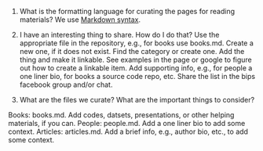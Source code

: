 1. What is the formatting language for curating the pages for reading materials?
We use [Markdown syntax](https://en.wikipedia.org/wiki/Markdown). 

2. I have an interesting thing to share. How do I do that?
Use the appropriate file in the repository, e.g., for books use books.md.  Create a new one, if it does not exist.
Find the category or create one.
Add the thing and make it linkable. See examples in the page or google to figure out how to create a linkable item. 
Add supporting info, e.g., for people a one liner bio, for books a source code repo, etc. 
Share the list in the bips facebook group and/or chat.

3. What are the files we curate? What are the important things to consider?

Books: books.md. Add codes, datsets, presentations, or other helping materials, if you can. 
People: people.md. Add a one liner bio to add some context. 
Articles: articles.md. Add a brief info, e.g., author bio, etc., to add some context.

